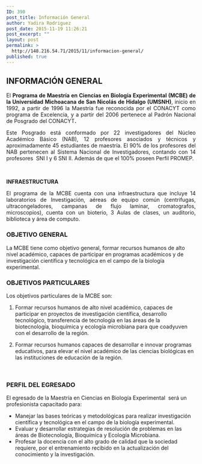 ```yaml
---
ID: 390
post_title: Información General
author: Yadira Rodriguez
post_date: 2015-11-19 11:26:21
post_excerpt: ""
layout: post
permalink: >
  http://148.216.54.71/2015/11/informacion-general/
published: true
---
```

<h2>INFORMACIÓN GENERAL</h2>
<p style="text-align: justify;">El <strong>Programa de Maestría en Ciencias en Biología Experimental (MCBE) de la Universidad Michoacana de San Nicolás de Hidalgo (UMSNH)</strong>, inicio en 1992, a partir de 1996 la Maestría fue reconocida por el CONACYT como programa de Excelencia, y a partir del 2006 pertenece al Padrón Nacional de Posgrado del CONACYT<strong>.</strong></p>
<p style="text-align: justify;">Este Posgrado está conformado por 22 investigadores del Núcleo Académico Básico (NAB), 12 profesores asociados y técnicos y aproximadamente 45 estudiantes de maestría. El 90% de los profesores del NAB pertenecen al Sistema Nacional de Investigadores, contando con 14 profesores  SNI I y 6 SNI II. Además de que el 100% poseen Perfil PROMEP.</p>
<p style="text-align: justify;"><strong> </strong></p>
<p style="text-align: justify;"><strong>INFRAESTRUCTURA</strong></p>
<p style="text-align: justify;">El programa de la MCBE cuenta con una infraestructura que incluye 14 laboratorios de Investigación, aéreas de equipo común (centrifugas, ultracongeladores, campanas de flujo laminar, cromatografos, microscopios), cuenta con un bioterio, 3 Aulas de clases, un auditorio, biblioteca y área de computo.</p>
<p style="text-align: justify;"></p>

<h3>OBJETIVO GENERAL</h3>
La MCBE tiene como objetivo general, formar recursos humanos de alto nivel académico, capaces de participar en programas académicos y de investigación científica y tecnológica en el campo de la biología experimental.
<h3></h3>
<h3>OBJETIVOS PARTICULARES</h3>
Los objetivos particulares de la MCBE son:

1. Formar recursos humanos de alto nivel académico, capaces de participar en proyectos de investigación científica, desarrollo tecnológico, transferencia de tecnología en las áreas de la biotecnología, bioquímica y ecología microbiana para que coadyuven con el desarrollo de la región.

2. Formar recursos humanos capaces de desarrollar e innovar programas educativos, para elevar el nivel académico de las ciencias biológicas en las instituciones de educación de la región.

&nbsp;
<h3>PERFIL DEL EGRESADO</h3>
El egresado de la Maestría en Ciencias en Biología Experimental  será un profesionista capacitado para:
<ul>
	<li>Manejar las bases teóricas y metodológicas para realizar investigación científica y tecnológica en el campo de la biología experimental.</li>
	<li>Evaluar y desarrollar estrategias de resolución de problemas en las áreas de Biotecnología, Bioquímica y Ecología Microbiana.</li>
	<li>Profesar la docencia con el alto grado de calidad que la sociedad requiere, por el entrenamiento recibido en la actualización del conocimiento y la investigación.</li>
</ul>
